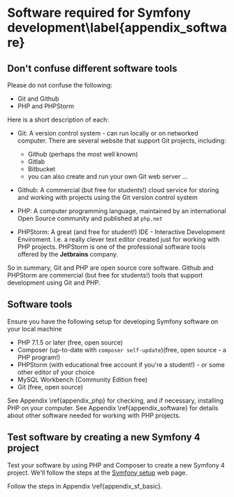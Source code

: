 
# Software required for Symfony development\label{appendix_software}

## Don't confuse different software tools

Please do not confuse the following:

- Git and Github
- PHP and PHPStorm

Here is a short description of each:

- Git: A version control system - can run locally or on networked computer. There are several website that support Git projects, including:

    - Github (perhaps the most well known)
    - Gitlab
    - Bitbucket
    - you can also create and run your own Git web server ...

- Github: A commercial (but free for students!) cloud service for storing and working with projects using the Git version control system

- PHP: A computer programming language, maintained by an international Open Source community and published at `php.net`

- PHPStorm: A great (and free for student!) IDE - Interactive Development Enviroment. I.e. a really clever text editor created just for working with PHP projects. PHPStorm is one of the professional software tools offered by the **Jetbrains** company.

So in summary, Git and PHP are open source core software. Github and PHPStorm are commercial (but free for students!) tools that support development using Git and PHP.

## Software tools

Ensure you have the following setup for developing Symfony software on your local machine

- PHP 7.1.5 or later (free, open source)
- Composer (up-to-date with `composer self-update`)(free, open source - a PHP program!)
- PHPStorm (with educational free account if you're a student!) - or some other editor of your choice
- MySQL Workbench (Community Edition free)
- Git (free, open source)


See Appendix \ref{appendix_php} for checking, and if necessary, installing PHP on your computer.
See Appendix \ref{appendix_software} for details about other software needed for working with PHP projects.

## Test software by creating a new Symfony 4 project

Test your software by using PHP and Composer to create a new Symfony 4 project. We'll follow the steps at the [Symfony setup](https://symfony.com/doc/current/setup.html) web page.

Follow the steps in Appendix \ref{appendix_sf_basic}.
